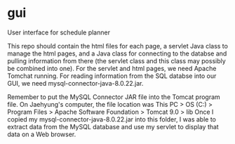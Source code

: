 # gui
User interface for schedule planner

This repo should contain the html files for each page, a servlet Java class to manage the html pages, and a Java class for connecting to the databse and pulling information from there (the servlet class and this class may possibly be combined into one). For the servlet and html pages, we need Apache Tomchat running. For reading information from the SQL databse into our GUI, we need mysql-connector-java-8.0.22.jar.

Remember to put the MySQL Connector JAR file into the Tomcat program file.
On Jaehyung's computer, the file location was This PC > OS (C:) > Program Files > Apache Software Foundation > Tomcat 9.0 > lib
Once I copied my mysql-connector-java-8.0.22.jar into this folder, I was able to extract data from the MySQL database and use my servlet to display that data on a Web browser.